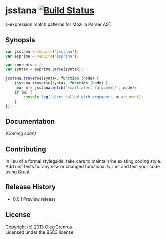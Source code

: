 # jsstana [![Build Status](https://secure.travis-ci.org/phadej/jsstana.png?branch=master)](http://travis-ci.org/phadej/jsstana)

s-expression match patterns for Mozilla Parser AST

## Synopsis

```javascript
var jsstana = require("jsstana");
var esprima = require("esprima");

var contents = // ...
var syntax = esprima.parse(syntax);

jsstana.traverse(syntax, function (node) {
    jsstana.traverse(syntax, function (node) {
     var m = jsstana.match("(call alert ?argument)", node);
	if (m) {
		console.log("alert called with argument", m.argument);
	}
});
```

## Documentation

_(Coming soon)_


## Contributing

In lieu of a formal styleguide, take care to maintain the existing coding style. Add unit tests for any new or changed functionality. Lint and test your code using [Grunt](http://gruntjs.com/).

## Release History

- 0.0.1 Preview release

## License
Copyright (c) 2013 Oleg Grenrus  
Licensed under the BSD3 license.
